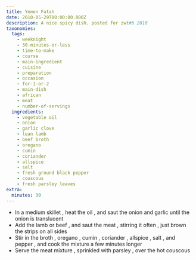 ```yaml
---
title: Yemen Fatah
date: 2010-05-29T00:00:00.000Z
description: A nice spicy dish. posted for zwt#6 2010
taxonomies:
  tags:
    - weeknight
    - 30-minutes-or-less
    - time-to-make
    - course
    - main-ingredient
    - cuisine
    - preparation
    - occasion
    - for-1-or-2
    - main-dish
    - african
    - meat
    - number-of-servings
  ingredients:
    - vegetable oil
    - onion
    - garlic clove
    - lean lamb
    - beef broth
    - oregano
    - cumin
    - coriander
    - allspice
    - salt
    - fresh ground black pepper
    - couscous
    - fresh parsley leaves
extra:
  minutes: 30
---
```

 - In a medium skillet , heat the oil , and saut the onion and garlic until the onion is translucent
 - Add the lamb or beef , and saut the meat , stirring it often , just brown the strips on all sides
 - Stir in the broth , oregano , cumin , coriander , allspice , salt , and pepper , and cook the mixture a few minutes longer
 - Serve the meat mixture , sprinkled with parsley , over the hot couscous
